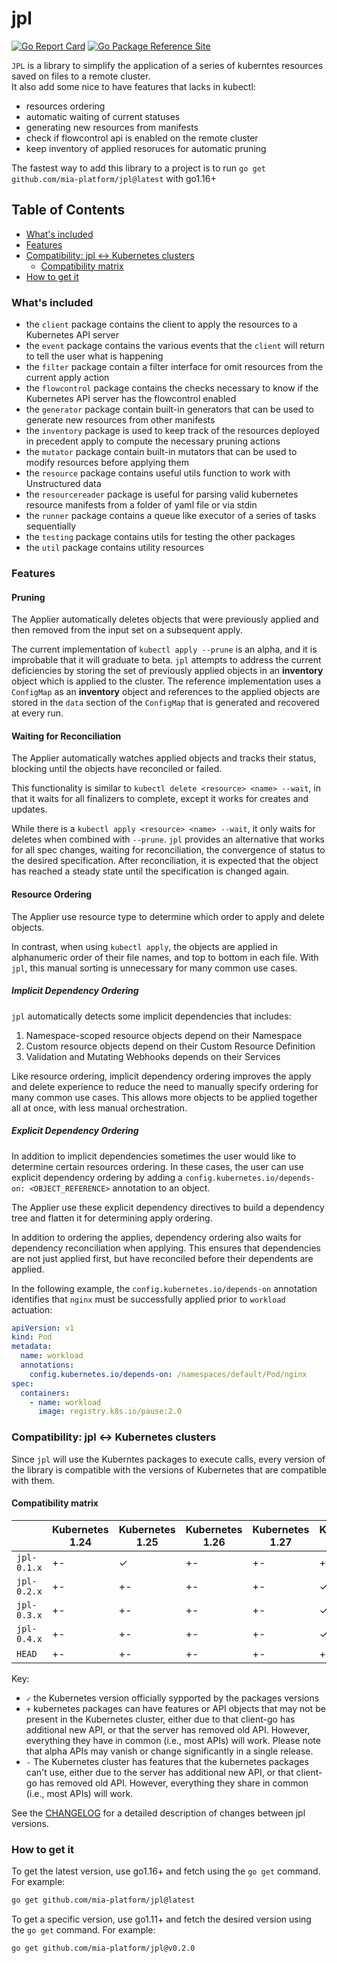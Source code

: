 # jpl

[![Go Report Card][go-report-card]][go-report-card-link]
[![Go Package Reference Site][go-package-svg]][go-package-link]

`JPL` is a library to simplify the application of a series of kuberntes resources saved on files to a remote cluster.  
It also add some nice to have features that lacks in kubectl:

- resources ordering
- automatic waiting of current statuses
- generating new resources from manifests
- check if flowcontrol api is enabled on the remote cluster
- keep inventory of applied resoruces for automatic pruning

The fastest way to add this library to a project is to run `go get github.com/mia-platform/jpl@latest` with go1.16+

## Table of Contents

- [What's included](#whats-included)
- [Features](#features)
- [Compatibility: jpl <-> Kubernetes clusters](#compatibility-jpl---kubernetes-clusters)
  - [Compatibility matrix](#compatibility-matrix)
- [How to get it](#how-to-get-it)

### What's included

- the `client` package contains the client to apply the resources to a Kubernetes API server
- the `event` package contains the various events that the `client` will return to tell the user what is happening
- the `filter` package contain a filter interface for omit resources from the current apply action
- the `flowcontrol` package contains the checks necessary to know if the Kubernetes API server has the flowcontrol enabled
- the `generator` package contain built-in generators that can be used to generate new resources from other manifests
- the `inventory` package is used to keep track of the resources deployed in precedent apply to compute the
	necessary pruning actions
- the `mutator` package contain built-in mutators that can be used to modify resources before applying them
- the `resource` package contains useful utils function to work with Unstructured data
- the `resourcereader` package is useful for parsing valid kubernetes resource manifests from a folder of yaml file
	or via stdin
- the `runner` package contains a queue like executor of a series of tasks sequentially
- the `testing` package contains utils for testing the other packages
- the `util` package contains utility resources

### Features

#### Pruning

The Applier automatically deletes objects that were previously applied and then removed from the input set on
a subsequent apply.

The current implementation of `kubectl apply --prune` is an alpha, and it is improbable that it will graduate to beta.
`jpl` attempts to address the current deficiencies by storing the set of previously applied objects in an **inventory**
object which is applied to the cluster. The reference implementation uses a `ConfigMap` as an **inventory** object
and references to the applied objects are stored in the `data` section of the `ConfigMap` that is generated and
recovered at every run.

#### Waiting for Reconciliation

The Applier automatically watches applied objects and tracks their status, blocking until the objects have reconciled
or failed.

This functionality is similar to `kubectl delete <resource> <name> --wait`, in that it waits for all finalizers
to complete, except it works for creates and updates.

While there is a `kubectl apply <resource> <name> --wait`, it only waits for deletes when combined with `--prune`.
`jpl` provides an alternative that works for all spec changes, waiting for reconciliation, the convergence of
status to the desired specification. After reconciliation, it is expected that the object has reached a steady state
until the specification is changed again.

#### Resource Ordering

The Applier use resource type to determine which order to apply and delete objects.

In contrast, when using `kubectl apply`, the objects are applied in alphanumeric order of their file names,
and top to bottom in each file. With `jpl`, this manual sorting is unnecessary for many common use cases.

##### Implicit Dependency Ordering

`jpl` automatically detects some implicit dependencies that includes:

1. Namespace-scoped resource objects depend on their Namespace
1. Custom resource objects depend on their Custom Resource Definition
1. Validation and Mutating Webhooks depends on their Services

Like resource ordering, implicit dependency ordering improves the apply and delete experience to reduce the need to
manually specify ordering for many common use cases. This allows more objects to be applied together all at once,
with less manual orchestration.

##### Explicit Dependency Ordering

In addition to implicit dependencies sometimes the user would like to determine certain resources ordering.
In these cases, the user can use explicit dependency ordering by adding a
`config.kubernetes.io/depends-on: <OBJECT_REFERENCE>` annotation to an object.

The Applier use these explicit dependency directives to build a dependency tree and flatten it for determining apply
ordering.

In addition to ordering the applies, dependency ordering also waits for dependency reconciliation when applying.
This ensures that dependencies are not just applied first, but have reconciled before their dependents are applied.

In the following example, the `config.kubernetes.io/depends-on` annotation identifies that `nginx` must be successfully
applied prior to `workload` actuation:

```yaml
apiVersion: v1
kind: Pod
metadata:
  name: workload
  annotations:
    config.kubernetes.io/depends-on: /namespaces/default/Pod/nginx
spec:
  containers:
    - name: workload
      image: registry.k8s.io/pause:2.0
```

### Compatibility: jpl <-> Kubernetes clusters

Since `jpl` will use the Kuberntes packages to execute calls, every version of the library is compatible with
the versions of Kubernetes that are compatible with them.

#### Compatibility matrix

|             | Kubernetes 1.24 | Kubernetes 1.25 | Kubernetes 1.26 | Kubernetes 1.27 | Kubernetes 1.28 | Kubernetes 1.29 | Kubernetes 1.30 | Kubernetes 1.31 |
| ------------| --------------- | --------------- | --------------- | --------------- | --------------- | --------------- | --------------- | --------------- |
| `jpl-0.1.x` | +-              | ✓               | +-              | +-              | +-              | +-              | +-              | +-              |
| `jpl-0.2.x` | +-              | +-              | +-              | +-              | ✓               | +-              | +-              | +-              |
| `jpl-0.3.x` | +-              | +-              | +-              | +-              | ✓               | +-              | +-              | +-              |
| `jpl-0.4.x` | +-              | +-              | +-              | +-              | ✓               | +-              | +-              | +-              |
| `HEAD`      | +-              | +-              | +-              | +-              | +-              | +-              | ✓               | +-              |

Key:

- `✓` the Kubernetes version officially sypported by the packages versions
- `+` kubernetes packages can have features or API objects that may not be present in the Kubernetes cluster,
	either due to that client-go has additional new API, or that the server has removed old API. However,
	everything they have in common (i.e., most APIs) will work. Please note that alpha APIs may vanish
	or change significantly in a single release.
- `-` The Kubernetes cluster has features that the kubernetes packages can't use, either due to the server has
	additional new API, or that client-go has removed old API. However, everything they share in common
	(i.e., most APIs) will work.

See the [CHANGELOG](./CHANGELOG.md) for a detailed description of changes between jpl versions.

### How to get it

To get the latest version, use go1.16+ and fetch using the `go get` command. For example:

```sh
go get github.com/mia-platform/jpl@latest
```

To get a specific version, use go1.11+ and fetch the desired version using the `go get` command. For example:

```sh
go get github.com/mia-platform/jpl@v0.2.0
```

[go-report-card]: https://goreportcard.com/badge/github.com/mia-platform/jpl
[go-report-card-link]: https://goreportcard.com/report/github.com/mia-platform/jpl
[go-package-link]: https://pkg.go.dev/github.com/mia-platform/jpl
[go-package-svg]: https://pkg.go.dev/badge/github.com/mia-platform/jpl.svg
